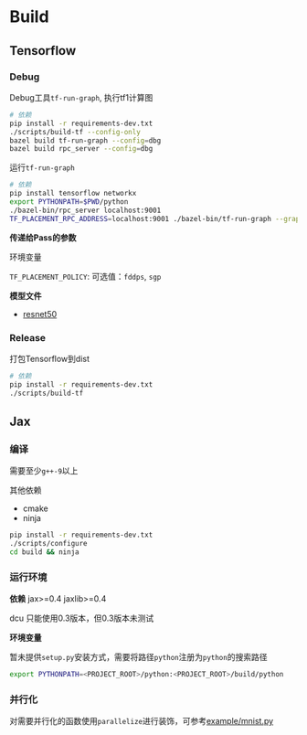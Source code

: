 # Build

## Tensorflow

### Debug
Debug工具`tf-run-graph`, 执行tf1计算图
```bash
# 依赖
pip install -r requirements-dev.txt
./scripts/build-tf --config-only
bazel build tf-run-graph --config=dbg
bazel build rpc_server --config=dbg
```

运行`tf-run-graph`
```bash
# 依赖
pip install tensorflow networkx
export PYTHONPATH=$PWD/python
./bazel-bin/rpc_server localhost:9001
TF_PLACEMENT_RPC_ADDRESS=localhost:9001 ./bazel-bin/tf-run-graph --graph=/path/to/graph --train_op=<trainop>
```

**传递给Pass的参数**

环境变量

`TF_PLACEMENT_POLICY`: 可选值：`fddps`, `sgp`



**模型文件**

* [resnet50](https://gist.githubusercontent.com/Yiklek/cc66295cef7361c6a701c9408f1e2661/raw/c7e1bc36f178d57480ae701bc4f7a11cc5b1a530/resnet50.pbtxt)

### Release

打包Tensorflow到dist
```bash
# 依赖
pip install -r requirements-dev.txt
./scripts/build-tf
```

## Jax

### 编译

需要至少`g++-9`以上

其他依赖

* cmake
* ninja

```bash
pip install -r requirements-dev.txt
./scripts/configure
cd build && ninja
```

### 运行环境

**依赖**
jax>=0.4
jaxlib>=0.4

dcu 只能使用0.3版本，但0.3版本未测试

**环境变量**

暂未提供`setup.py`安装方式，需要将路径`python`注册为`python`的搜索路径

```bash
export PYTHONPATH=<PROJECT_ROOT>/python:<PROJECT_ROOT>/build/python
```

### 并行化

对需要并行化的函数使用`parallelize`进行装饰，可参考[example/mnist.py](../../examples/mnist.py)
